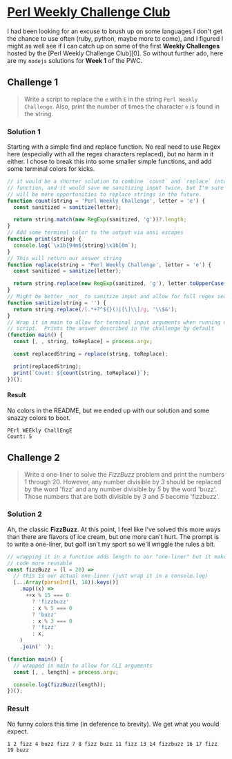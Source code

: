 # [Perl Weekly Challenge Club][1]

I had been looking for an excuse to brush up on some languages I don't get the
chance to use often (ruby, python, maybe more to come), and I figured I might as
well see if I can catch up on some of the first **Weekly Challenges** hosted by
the [Perl Weekly Challenge Club][0].  So without further ado, here are my
`nodejs` solutions for **Week 1** of the PWC.

## Challenge 1

> Write a script to replace the `e` with `E` in the string `Perl Weekly
> Challenge`. Also, print the number of times the character `e` is found in the
> string.

### Solution 1

Starting with a simple find and replace function.  No real need to use Regex
here (especially with all the regex characters replaced), but no harm in it
either.  I chose to break this into some smaller simple functions, and add some
terminal colors for kicks.

```javascript
// it would be a shorter solution to combine `count` and `replace` into one
// function, and it would save me sanitizing input twice, but I'm sure there
// will be more opportunities to replace strings in the future.
function count(string = 'Perl Weekly Challenge', letter = 'e') {
  const sanitized = sanitize(letter);

  return string.match(new RegExp(sanitized, 'g'))?.length;
}
// Add some terminal color to the output via ansi escapes
function print(string) {
  console.log(`\x1b[94m${string}\x1b[0m`);
}
// This will return our answer string
function replace(string = 'Perl Weekly Challenge', letter = 'e') {
  const sanitized = sanitize(letter);

  return string.replace(new RegExp(sanitized, 'g'), letter.toUpperCase());
}
// Might be better _not_ to sanitize input and allow for full regex searches
function sanitize(string = '') {
  return string.replace(/[.*+?^${}()|[\]\\]/g, '\\$&');
}
// Wrap it in main to allow for terminal input arguments when running our
// script.  Prints the answer described in the challenge by default
(function main() {
  const [, , string, toReplace] = process.argv;

  const replacedString = replace(string, toReplace);

  print(replacedString);
  print(`Count: ${count(string, toReplace)}`);
})();
```

#### Result

No colors in the README, but we ended up with our solution and some snazzy
colors to boot.

```
PErl WEEkly ChallEngE
Count: 5
```

## Challenge 2

> Write a one-liner to solve the *FizzBuzz* problem and print the numbers 1
> through 20.  However, any number divisible by *3* should be replaced by the
> word 'fizz' and any number divisible by *5* by the word 'buzz'.  Those numbers
> that are both divisible by *3* and *5* become 'fizzbuzz'.

### Solution 2

Ah, the classic **FizzBuzz**.  At this point, I feel like I've solved this more
ways than there are flavors of ice cream, but one more can't hurt.  The prompt
is to write a one-liner, but golf isn't my sport so we'll wriggle the rules a
bit.

```javascript
// wrapping it in a function adds length to our "one-liner" but it makes the
// code more reusable
const fizzBuzz = (l = 20) =>
  // this is our actual one-liner (just wrap it in a console.log)
  [...Array(parseInt(l, 10)).keys()]
    .map((x) =>
      ++x % 15 === 0
        ? 'fizzbuzz'
        : x % 5 === 0
        ? 'buzz'
        : x % 3 === 0
        ? 'fizz'
        : x,
    )
    .join(' ');

(function main() {
  // wrapped in main to allow for CLI arguments
  const [, , length] = process.argv;

  console.log(fizzBuzz(length));
})();
```

### Result

No funny colors this time (in deference to brevity).  We get what you would
expect.

```
1 2 fizz 4 buzz fizz 7 8 fizz buzz 11 fizz 13 14 fizzbuzz 16 17 fizz 19 buzz
```


[1]: <https://theweeklychallenge.org/blog/perl-weekly-challenge-001/> "PWC Club"
